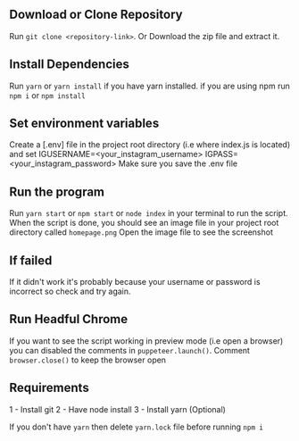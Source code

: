 ## Download or Clone Repository

Run `git clone <repository-link>`.
Or Download the zip file and extract it.

## Install Dependencies

Run `yarn` or `yarn install` if you have yarn installed.
if you are using npm run `npm i` or `npm install`

## Set environment variables

Create a [.env] file in the project root directory (i.e where index.js is located) and set
IGUSERNAME=<your_instagram_username>
IGPASS=<your_instagram_password>
Make sure you save the .env file

## Run the program

Run `yarn start` or `npm start` or `node index` in your terminal to run the script.
When the script is done, you should see an image file in your project root directory called `homepage.png`
Open the image file to see the screenshot

## If failed

If it didn't work it's probably because your username or password is incorrect so check and try again.

## Run Headful Chrome

If you want to see the script working in preview mode (i.e open a browser) you can disabled the comments in `puppeteer.launch()`.
Comment `browser.close()` to keep the browser open

## Requirements

1 - Install git
2 - Have node install
3 - Install yarn (Optional)

If you don't have `yarn` then delete `yarn.lock` file before running `npm i`
